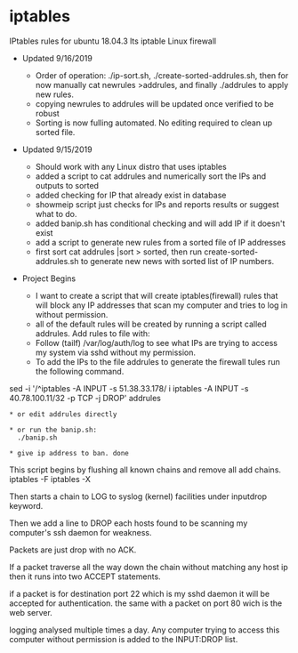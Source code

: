 # iptables
IPtables rules for ubuntu 18.04.3 lts iptable Linux firewall

- Updated 9/16/2019
	* Order of operation: ./ip-sort.sh, ./create-sorted-addrules.sh, then for now manually cat newrules >addrules, and finally ./addrules to apply new rules.
	* copying newrules to addrules will be updated once verified to be robust
	* Sorting is now fulling automated. No editing required to clean up sorted file.

- Updated 9/15/2019
	* Should work with any Linux distro that uses iptables
	* added a script to cat addrules and numerically sort the IPs and outputs to sorted
	* added checking for IP that already exist in database
	* showmeip script just checks for IPs and reports results or suggest what to do.
	* added banip.sh has conditional checking and will add IP if it doesn't exist
	* add a script to generate new rules from a sorted file of IP addresses
	* first sort cat addrules |sort > sorted, then run create-sorted-addrules.sh to generate new news with sorted list of IP numbers.

- Project Begins
	* I want to create a script that will create iptables(firewall) rules that will block any IP addresses that scan my computer and tries to log in without permission.
	* all of the default rules will be created by running a script called addrules.
Add rules to file with:
	* Follow (tailf) /var/log/auth/log to see what IPs are trying to access my system via sshd without my permission.
	* To add the IPs to the file addrules to generate the firewall tules run the following command.

sed -i '/^iptables -A INPUT -s 51.38.33.178/ i iptables -A INPUT -s 40.78.100.11/32  -p TCP -j DROP' addrules

	* or edit addrules directly

	* or run the banip.sh:
	  ./banip.sh

	* give ip address to ban. done

This script begins by flushing all known chains and remove all add chains.
iptables -F
iptables -X

Then starts a chain to LOG to syslog (kernel) facilities under inputdrop keyword.

Then we add a line to DROP each hosts found to be scanning my computer's ssh daemon for weakness. 

Packets are just drop with no ACK.

If a packet traverse all the way down the chain without matching any host ip then it runs into two ACCEPT statements.

if a packet is for destination port 22 which is my sshd daemon it will be accepted for authentication.
the same with a packet on port 80 wich is the web server.

logging analysed multiple times a day. Any computer trying to access this computer without permission is added to the INPUT:DROP list.


